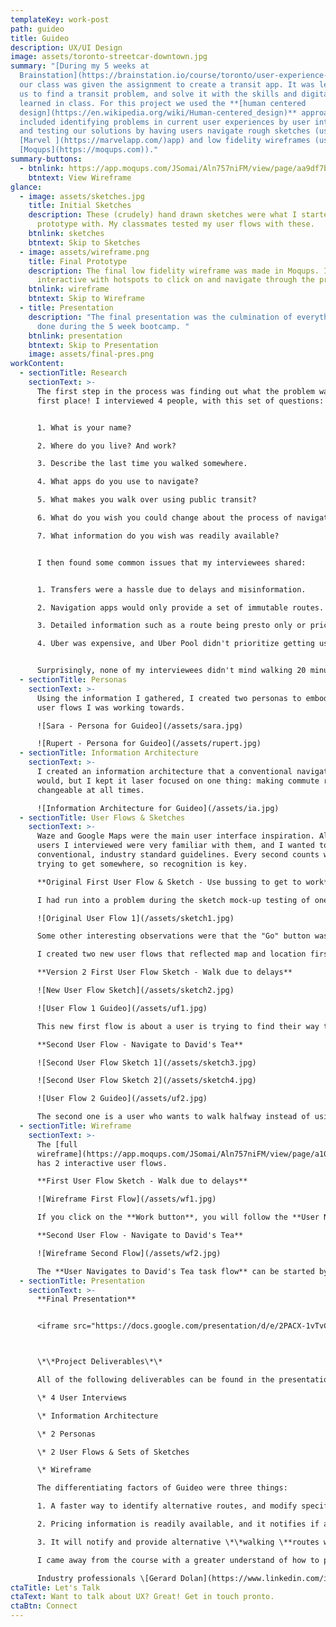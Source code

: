 ```yaml
---
templateKey: work-post
path: guideo
title: Guideo
description: UX/UI Design
image: assets/toronto-streetcar-downtown.jpg
summary: "[During my 5 weeks at
  Brainstation](https://brainstation.io/course/toronto/user-experience-design),
  our class was given the assignment to create a transit app. It was left up to
  us to find a transit problem, and solve it with the skills and digital tools
  learned in class. For this project we used the **[human centered
  design](https://en.wikipedia.org/wiki/Human-centered_design)** approach which
  included identifying problems in current user experiences by user interviews
  and testing our solutions by having users navigate rough sketches (using the
  [Marvel ](https://marvelapp.com/)app) and low fidelity wireframes (using
  [Moqups](https://moqups.com))."
summary-buttons:
  - btnlink: https://app.moqups.com/JSomai/Aln757niFM/view/page/aa9df7b72
    btntext: View Wireframe
glance:
  - image: assets/sketches.jpg
    title: Initial Sketches
    description: These (crudely) hand drawn sketches were what I started to
      prototype with. My classmates tested my user flows with these.
    btnlink: sketches
    btntext: Skip to Sketches
  - image: assets/wireframe.png
    title: Final Prototype
    description: The final low fidelity wireframe was made in Moqups. It’s fully
      interactive with hotspots to click on and navigate through the prototype.
    btnlink: wireframe
    btntext: Skip to Wireframe
  - title: Presentation
    description: "The final presentation was the culmination of everything we had
      done during the 5 week bootcamp. "
    btnlink: presentation
    btntext: Skip to Presentation
    image: assets/final-pres.png
workContent:
  - sectionTitle: Research
    sectionText: >-
      The first step in the process was finding out what the problem was in the
      first place! I interviewed 4 people, with this set of questions:


      1. What is your name?

      2. Where do you live? And work?

      3. Describe the last time you walked somewhere.

      4. What apps do you use to navigate?

      5. What makes you walk over using public transit?

      6. What do you wish you could change about the process of navigating somewhere?

      7. What information do you wish was readily available?


      I then found some common issues that my interviewees shared:


      1. Transfers were a hassle due to delays and misinformation.

      2. Navigation apps would only provide a set of immutable routes. Users couldn't change parts of a route, so that they could walk halfway instead of using a streetcar.

      3. Detailed information such as a route being presto only or pricing information wasn't easily found.

      4. Uber was expensive, and Uber Pool didn't prioritize getting users there on time.


      Surprisingly, none of my interviewees didn't mind walking 20 minutes if they didn't need to take another streetcar or bus.
  - sectionTitle: Personas
    sectionText: >-
      Using the information I gathered, I created two personas to embody the two
      user flows I was working towards. 

      ![Sara - Persona for Guideo](/assets/sara.jpg)

      ![Rupert - Persona for Guideo](/assets/rupert.jpg)
  - sectionTitle: Information Architecture
    sectionText: >-
      I created an information architecture that a conventional navigational app
      would, but I kept it laser focused on one thing: making commute routes
      changeable at all times.

      ![Information Architecture for Guideo](/assets/ia.jpg)
  - sectionTitle: User Flows & Sketches
    sectionText: >-
      Waze and Google Maps were the main user interface inspiration. All of the
      users I interviewed were very familiar with them, and I wanted to use
      conventional, industry standard guidelines. Every second counts when
      trying to get somewhere, so recognition is key.

      **Original First User Flow & Sketch - Use bussing to get to work**

      I had run into a problem during the sketch mock-up testing of one of my initial user flows, and I had to rethink the purpose of this app. My initial hypothesis was that users would want to _pick a way_ to go instead of _picking where to go_. This proved to be very confusing to my test users, as they weren't accustomed to not seeing a map and choosing a place. It also didn't really serve a purpose, as person really only chooses how they want to get there after seeing where it was.

      ![Original User Flow 1](/assets/sketch1.jpg)

      Some other interesting observations were that the "Go" button was confused with the Go Transit and users instinctively looked at the top of the screen to enter information.

      I created two new user flows that reflected map and location first user flows, and during testing these seemed better received.

      **Version 2 First User Flow Sketch - Walk due to delays**

      ![New User Flow Sketch](/assets/sketch2.jpg)

      ![User Flow 1 Guideo](/assets/uf1.jpg)

      This new first flow is about a user is trying to find their way to work, and a delay comes up. They are be prompted to reroute and they follow the route. The revamped sketch included a full screen map, with a textbox at the top to type in the location.

      **Second User Flow - Navigate to David's Tea**

      ![Second User Flow Sketch 1](/assets/sketch3.jpg)

      ![Second User Flow Sketch 2](/assets/sketch4.jpg)

      ![User Flow 2 Guideo](/assets/uf2.jpg)

      The second one is a user who wants to walk halfway instead of using public transit all the way. It's a spiritual successor to the original first sketch, in that it helps the user plan their route better.
  - sectionTitle: Wireframe
    sectionText: >-
      The [full
      wireframe](https://app.moqups.com/JSomai/Aln757niFM/view/page/a10d02abc)
      has 2 interactive user flows.

      **First User Flow Sketch - Walk due to delays**

      ![Wireframe First Flow](/assets/wf1.jpg)

      If you click on the **Work button**, you will follow the **User Navigates to Work flow**. This one demos how the app handles delays and re-routes.

      **Second User Flow - Navigate to David's Tea**

      ![Wireframe Second Flow](/assets/wf2.jpg)

      The **User Navigates to David's Tea task flow** can be started by clicking in the **second textbox at the top**, next to the location marker. This flow showcases how to modify routes.
  - sectionTitle: Presentation
    sectionText: >-
      **Final Presentation**


      <iframe src="https://docs.google.com/presentation/d/e/2PACX-1vTvCa5MSh0fyD1tQCqV3YM9CzS3OdqIe2KsXeEfSmFtWMNt9OOAx4u-JJH7P-4TWyqlvBOnMfd0ArB-/embed?start=false&loop=false&delayms=3000" frameborder="0" width="960" height="569" allowfullscreen="true" mozallowfullscreen="true" webkitallowfullscreen="true" id="slides"></iframe>



      \*\*Project Deliverables\*\*

      All of the following deliverables can be found in the presentation above.

      \* 4 User Interviews

      \* Information Architecture

      \* 2 Personas

      \* 2 User Flows & Sets of Sketches

      \* Wireframe

      The differentiating factors of Guideo were three things:

      1. A faster way to identify alternative routes, and modify specific parts of a route with walking.

      2. Pricing information is readily available, and it notifies if a route is presto only.

      3. It will notify and provide alternative \*\*walking \**routes when there is a delay.

      I came away from the course with a greater understand of how to produce a better user experience. I learned how to throw away my ego when being critiqued. How to stay silent and provide not provide answers during user testing. When and how to prod for knowledge the interviewee thought was common sense.

      Industry professionals \[Gerard Dolan](https://www.linkedin.com/in/gerarddolan/) and \[David Aboutboul](https://www.linkedin.com/in/david-aboutboul/) taught our class invaluable life and career lessons. I hope to carry a design thinking approach to everything that I do henceforth.
ctaTitle: Let's Talk
ctaText: Want to talk about UX? Great! Get in touch pronto.
ctaBtn: Connect
---
```

